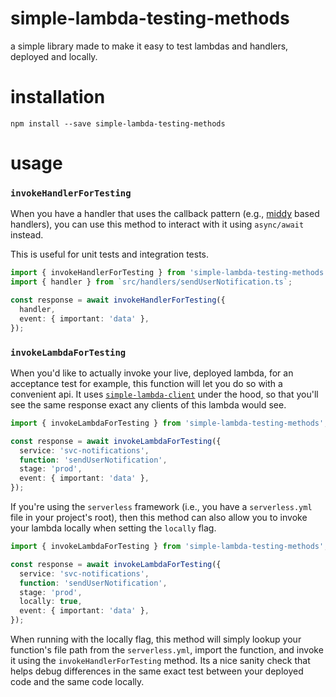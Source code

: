 # simple-lambda-testing-methods

a simple library made to make it easy to test lambdas and handlers, deployed and locally.

# installation

```
npm install --save simple-lambda-testing-methods
```

# usage

### `invokeHandlerForTesting`

When you have a handler that uses the callback pattern (e.g., [middy]() based handlers), you can use this method to interact with it using `async/await` instead.

This is useful for unit tests and integration tests.

```ts
import { invokeHandlerForTesting } from 'simple-lambda-testing-methods';
import { handler } from `src/handlers/sendUserNotification.ts`;

const response = await invokeHandlerForTesting({
  handler,
  event: { important: 'data' },
});
```

### `invokeLambdaForTesting`

When you'd like to actually invoke your live, deployed lambda, for an acceptance test for example, this function will let you do so with a convenient api. It uses [`simple-lambda-client`]() under the hood, so that you'll see the same response exact any clients of this lambda would see.

```ts
import { invokeLambdaForTesting } from 'simple-lambda-testing-methods';

const response = await invokeLambdaForTesting({
  service: 'svc-notifications',
  function: 'sendUserNotification',
  stage: 'prod',
  event: { important: 'data' },
});
```

If you're using the `serverless` framework (i.e., you have a `serverless.yml` file in your project's root), then this method can also allow you to invoke your lambda locally when setting the `locally` flag.

```ts
import { invokeLambdaForTesting } from 'simple-lambda-testing-methods';

const response = await invokeLambdaForTesting({
  service: 'svc-notifications',
  function: 'sendUserNotification',
  stage: 'prod',
  locally: true,
  event: { important: 'data' },
});
```

When running with the locally flag, this method will simply lookup your function's file path from the `serverless.yml`, import the function, and invoke it using the `invokeHandlerForTesting` method. Its a nice sanity check that helps debug differences in the same exact test between your deployed code and the same code locally.

